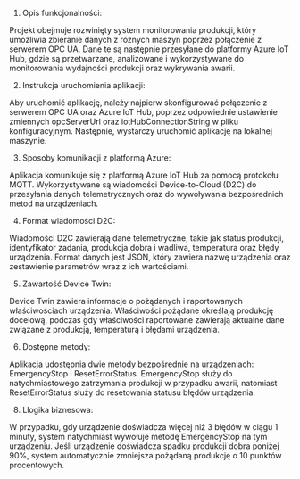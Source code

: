 1. Opis funkcjonalności:

Projekt obejmuje rozwinięty system monitorowania produkcji, który umożliwia zbieranie danych z różnych maszyn poprzez połączenie z serwerem OPC UA. Dane te są następnie przesyłane do platformy Azure IoT Hub, gdzie są przetwarzane, analizowane i wykorzystywane do monitorowania wydajności produkcji oraz wykrywania awarii.

2. Instrukcja uruchomienia aplikacji:

Aby uruchomić aplikację, należy najpierw skonfigurować połączenie z serwerem OPC UA oraz Azure IoT Hub, poprzez odpowiednie ustawienie zmiennych opcServerUrl oraz iotHubConnectionString w pliku konfiguracyjnym. Następnie, wystarczy uruchomić aplikację na lokalnej maszynie.

3. Sposoby komunikacji z platformą Azure:

Aplikacja komunikuje się z platformą Azure IoT Hub za pomocą protokołu MQTT. Wykorzystywane są wiadomości Device-to-Cloud (D2C) do przesyłania danych telemetrycznych oraz do wywoływania bezpośrednich metod na urządzeniach.

4. Format wiadomości D2C:

Wiadomości D2C zawierają dane telemetryczne, takie jak status produkcji, identyfikator zadania, produkcja dobra i wadliwa, temperatura oraz błędy urządzenia. Format danych jest JSON, który zawiera nazwę urządzenia oraz zestawienie parametrów wraz z ich wartościami.

5. Zawartość Device Twin:

Device Twin zawiera informacje o pożądanych i raportowanych właściwościach urządzenia. Właściwości pożądane określają produkcję docelową, podczas gdy właściwości raportowane zawierają aktualne dane związane z produkcją, temperaturą i błędami urządzenia.

6. Dostępne metody:

Aplikacja udostępnia dwie metody bezpośrednie na urządzeniach: EmergencyStop i ResetErrorStatus. EmergencyStop służy do natychmiastowego zatrzymania produkcji w przypadku awarii, natomiast ResetErrorStatus służy do resetowania statusu błędów urządzenia. 

8. Llogika biznesowa:

W przypadku, gdy urządzenie doświadcza więcej niż 3 błędów w ciągu 1 minuty, system natychmiast wywołuje metodę EmergencyStop na tym urządzeniu.
Jeśli urządzenie doświadcza spadku produkcji dobra poniżej 90%, system automatycznie zmniejsza pożądaną produkcję o 10 punktów procentowych.

